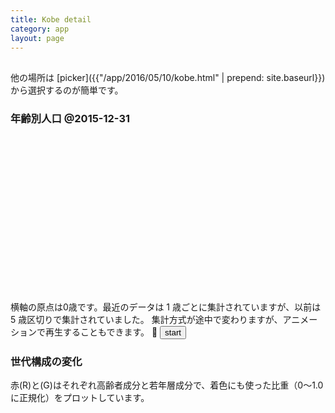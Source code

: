 ```yaml
---
title: Kobe detail
category: app
layout: page
---
```


<script src="{{ "/assets/d3.min.js" | prepend: site.baseurl }}"></script>
<script src="{{ "/assets/d3plus.js" | prepend: site.baseurl }}"></script>
<script src="{{ "/assets/axios.min.js" | prepend: site.baseurl }}"></script>
<script>
var data = "{{ "/data" | prepend: site.baseurl }}";
function qs_value(key){
	if(window.location.search.substring(0,1)=="?"){
		var pairs = window.location.search.substring(1).split("&");
		for(var i=0; i<pairs.length; i++){
			var s = pairs[i].indexOf("=");
			if(s < 0){
				if(key == pairs[i]){
					return null;
				}
			}else if(key == pairs[i].substring(0,s)){
				return decodeURIComponent(pairs[i].substring(s+1));
			}
		}
	}
	return null;
}

var area_id = qs_value("area");
if(area_id == null){
	area_id = 617; // 加納町1丁目
} else {
	area_id = parseInt(area_id);
}

function hex2(i){
	var u = i.toString(16);
	while(u.length < 2){
		u = "0"+u;
	}
	return u;
}
function int2(i){
	var u = i.toString(10);
	while(u.length < 2){
		u = "0"+u;
	}
	return u;
}
</script>

<h2 id="area_name"></h2>

他の場所は [picker]({{"/app/2016/05/10/kobe.html" | prepend: site.baseurl}}) から選択するのが簡単です。

### 年齢別人口 @<span id="pop_date">2015-12-31</span>

<div id="pop" style="height:250px; width:500px"></div>

横軸の原点は0歳です。最近のデータは 1 歳ごとに集計されていますが、以前は 5 歳区切りで集計されていました。
集計方式が途中で変わりますが、アニメーションで再生することもできます。
:repeat: <input id="pop_play"
 type="button" value="start" onclick="pop_loop_enter()"/>

<script>
var pop = d3plus.viz().container("#pop").type("bar")
	.id("name")
	.y("人数")
	.x("年齢")
	.color("hex");
axios.get(data+"/kobe_20151231_ages.json").then(function(resp){
	resp.data.forEach(function(row){
		if(row.lkey==area_id){
			var data = [];
			for(var i=0; i<row.ages.length; i++){
				data.push({"name":"人口", "人数":row.ages[i], "年齢":i});
			}
			var hex = ["R","G","B"].map(function(a){
				return hex2(Math.floor(255*row[a]));
			}).join("");
			pop.data(data).attrs([{name:"人口","hex":"#"+hex}]).draw();
			document.getElementById("area_name").innerHTML = row.ku + row.cho;
		}
	});
});

var fs = [
	"kobe_20011231",
	"kobe_20021231",
	"kobe_20031231",
	"kobe_20041231",
	"kobe_20051231",
	"kobe_20061231",
	"kobe_20071231",
	"kobe_20081231",
	"kobe_20090331",
	"kobe_20090630",
	"kobe_20090930",
	"kobe_20091231",
	"kobe_20100331",
	"kobe_20100630",
	"kobe_20100930",
	"kobe_20101231",
	"kobe_20110331",
	"kobe_20110630",
	"kobe_20110930",
	"kobe_20111231",
	"kobe_20120331",
	"kobe_20120630",
	"kobe_20120930",
	"kobe_20121231",
	"kobe_20130331",
	"kobe_20130630",
	"kobe_20130930",
	"kobe_20131231",
	"kobe_20140331",
	"kobe_20140630",
	"kobe_20140930",
	"kobe_20141231",
	"kobe_20150331",
	"kobe_20150630",
	"kobe_20150930",
	"kobe_20151231",
];
function pop_loop_enter(){
	var pop_play = document.getElementById("pop_play")
	if(pop_play.value == "stop"){
		pop_play.value = "start";
	}else{
		pop_play.value = "stop";
		pop_loop();
	}
	return false;
}
var pop_idx = 0;
function pop_loop(){
	var f = fs[pop_idx%fs.length];
	axios.get(data+"/"+f+"_ages.json").then(function(resp){
		resp.data.forEach(function(row){
			if(row.lkey==area_id){
				var data = [];
				for(var i=0; i<row.ages.length; i++){
					data.push({"name":"人口","人数":row.ages[i],"年齢":i});
				}
				var hex = ["R","G","B"].map(function(a){
					return hex2(Math.floor(255*row[a]));
				}).join("");
				pop.data(data).attrs([{name:"人口","hex":"#"+hex}]).draw();
				document.getElementById("pop_date").innerHTML = f.substring(5,9)
					+ "-" + f.substring(9,11) + "-" + f.substring(11,13);
			}
		});
		if(document.getElementById("pop_play").value == "stop"){
			setTimeout(pop_loop, 1000);
		}
	});
	pop_idx++;
	return false;
}
</script>


### 世代構成の変化

赤(R)と(G)はそれぞれ高齢者成分と若年層成分で、着色にも使った比重（0～1.0に正規化）をプロットしています。

<div style="display:flex">
<div id="vec" style="height:300px; width:300px"></div>
<div id="vec_r" style="height:300px; width:400px"></div>
</div>

<script>
var vec = d3plus.viz().container("#vec").type("scatter")
	.id("date")
	.size(5)
	.color("hex")
	.legend(false)
	.x({value:"R",range:[0,1],label:"R（高齢）"})
	.y({value:"G",range:[0,1],label:"G（若年）"});
var vec_r = d3plus.viz().container("#vec_r").type("line")
	.id("name")
	.color("hex")
	.legend(false)
	.x("date")
	.time("date")
	.timeline(false)
	.y({value:"G",range:[0,1],label:"G（若年）"});

var vec_proc = 0;
var vec_data = [];
fs.forEach(function(f){
	var date_str = f.substring(5,9)
		+ "-" + f.substring(9,11)
		+ "-" + f.substring(11,13);
	var date = new Date(parseInt(f.substring(5,9)),
		parseInt(f.substring(9,11)),
		parseInt(f.substring(11,13)));
	axios.get(data+"/"+f+"_ages.json").then(function(resp){
		vec_proc++;
		resp.data.forEach(function(row){
			if(row.lkey==area_id){
				var hex = ["R","G","B"].map(function(a){
					return hex2(Math.floor(255*row[a]));
				}).join("");
				vec_data.push({"name":date_str,"date":date,"R":row.R,"G":row.G,"hex":"#"+hex});
				if(fs.length == vec_proc){
					var attrs = vec_data.map(function(d){
						return {"name":d.name,"hex":d.hex}
					});
					vec.data(vec_data).attrs(attrs).draw();
					vec_r.data(vec_data).attrs(attrs).draw();
				}
			}
		});
	});
});
</script>

